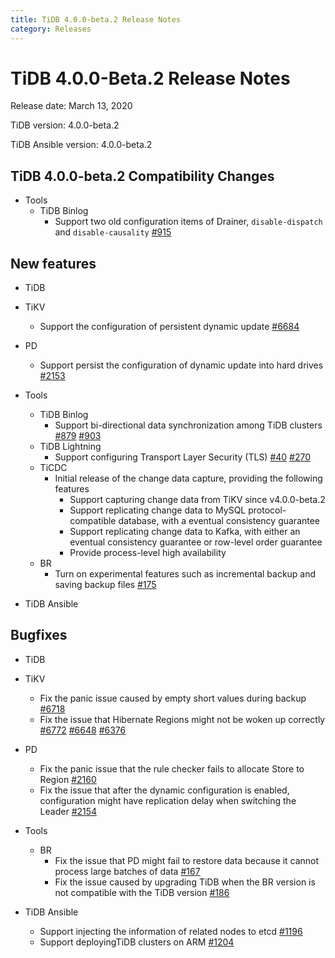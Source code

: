 ```yaml
---
title: TiDB 4.0.0-beta.2 Release Notes
category: Releases
---
```


# TiDB 4.0.0-Beta.2 Release Notes

Release date: March 13, 2020

TiDB version: 4.0.0-beta.2

TiDB Ansible version: 4.0.0-beta.2

## TiDB 4.0.0-beta.2 Compatibility Changes

+ Tools
    - TiDB Binlog
        - Support two old configuration items of Drainer, `disable-dispatch` and `disable-causality` [#915](https://github.com/pingcap/tidb-binlog/pull/915)

## New features

+ TiDB

+ TiKV
    - Support the configuration of persistent dynamic update [#6684](https://github.com/tikv/tikv/pull/6684)

+ PD
    - Support persist the configuration of dynamic update into hard drives [#2153](https://github.com/pingcap/pd/pull/2153)

+ Tools
    - TiDB Binlog
        - Support bi-directional data synchronization among TiDB clusters [#879](https://github.com/pingcap/tidb-binlog/pull/879)  [#903](https://github.com/pingcap/tidb-binlog/pull/903)
    - TiDB Lightning
        - Support configuring Transport Layer Security (TLS) [#40](https://github.com/tikv/importer/pull/40) [#270](https://github.com/pingcap/tidb-lightning/pull/270)
    - TiCDC
        - Initial release of the change data capture, providing the following features
            - Support capturing change data from TiKV since v4.0.0-beta.2
            - Support replicating change data to MySQL protocol-compatible database, with a eventual consistency guarantee
            - Support replicating change data to Kafka, with either an eventual consistency guarantee or row-level order guarantee
            - Provide process-level high availability
    - BR
        - Turn on experimental features such as incremental backup and saving backup files [#175](https://github.com/pingcap/br/pull/175)

+ TiDB Ansible

## Bugfixes

+ TiDB

+ TiKV
    - Fix the panic issue caused by empty short values during backup [#6718](https://github.com/tikv/tikv/pull/6718)
    - Fix the issue that Hibernate Regions might not be woken up correctly [#6772](https://github.com/tikv/tikv/pull/6672) [#6648](https://github.com/tikv/tikv/pull/6648) [#6376](https://github.com/tikv/tikv/pull/6736)

+ PD
    - Fix the panic issue that the rule checker fails to allocate Store to Region [#2160](https://github.com/pingcap/pd/pull/2160)
    - Fix the issue that after the dynamic configuration is enabled, configuration might have replication delay when switching the Leader [#2154](https://github.com/pingcap/pd/pull/2154)

+ Tools
    - BR
        - Fix the issue that PD might fail to restore data because it cannot process large batches of data [#167](https://github.com/pingcap/br/pull/167)
        - Fix the issue caused by upgrading TiDB when the BR version is not compatible with the TiDB version [#186]( https://github.com/pingcap/br/pull/186)

+ TiDB Ansible
    - Support injecting the information of related nodes to etcd [#1196](https://github.com/pingcap/tidb-ansible/pull/1196)
    - Support deployingTiDB clusters on ARM [#1204](https://github.com/pingcap/tidb-ansible/pull/1204)
